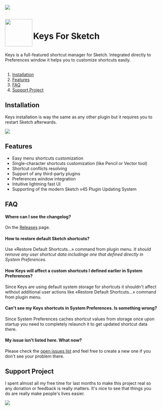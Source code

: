 ![](https://d26dzxoao6i3hh.cloudfront.net/items/0A302N0R3T3u051W0o1S/Image%202017-06-21%20at%201.13.19%20PM.png)

<br />
<img src="https://d26dzxoao6i3hh.cloudfront.net/items/0z1f0k2Y0T182m343E1M/Group%202.svg" width="90" align="left">

# Keys For Sketch

<br />
Keys is a full-featured shortcut manager for Sketch. Integrated directly to Preferences window it helps you to customize shortcuts easily.
<br />
<br />

1. [Installation](#installation)
1. [Features](#features)
1. [FAQ](#faq)
1. [Support Project](#support-project)

## Installation
Keys installation is way the same as any other plugin but it requires you to restart Sketch afterwards.

[![](https://d26dzxoao6i3hh.cloudfront.net/items/0x1V0z2p0P29120B170h/Group%207.svg)](https://github.com/exevil/Keys-For-Sketch/releases/latest)

## Features
* Easy menu shortcuts customization
* Single-character shortcuts customization (like Pencil or Vector tool) 
* Shortcut conflicts resolving
* Support of any third-party plugins
* Preferences window integration
* Intuitive lightning fast UI
* Supporting of the modern Sketch v45 Plugin Updating System

## FAQ
#### Where can I see the changelog?
On the [Releases](https://github.com/exevil/Keys-For-Sketch/releases) page.

#### How to restore default Sketch shortcuts?
Use «Restore Default Shortcuts...» command from plugin menu. *It should remove any user shortcut data includinge one that defined directly in System Preferences.*

#### How Keys will affect a custom shortcuts I defined earlier in System Preferences?
Since Keys are using default system storage for shortcuts it shouldn't affect without additional user actions like «Restore Default Shortcuts...» command from plugin menu.

#### Can't see my Keys shortcuts in System Preferences. Is something wrong?
Since System Preferences caches shortcut values from storage once upon startup you need to completely relaunch it to get updated shortcut data there.

#### My issue isn't listed here. What now?
Please check the [open issues list](https://github.com/exevil/Keys-For-Sketch/issues) and feel free to create a new one if you don't see your problem there.

## Support Project
I spent almost all my free time for last months to make this project real so any donation or feedback is really matters. It's nice to see that things you do are really make people's lives easier.

[![](https://d26dzxoao6i3hh.cloudfront.net/items/3N0T3k1i3k2X3Z3f2g3v/Group%209.svg)](https://www.paypal.me/exevil/5)
